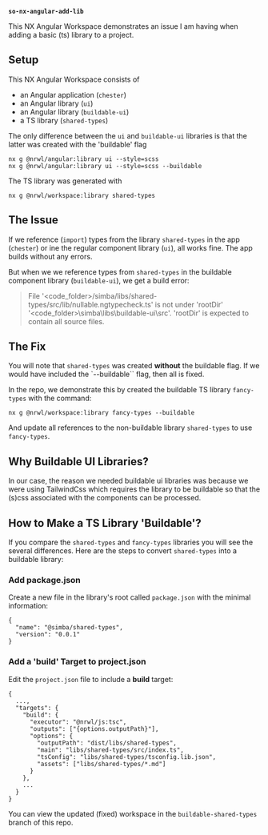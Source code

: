 **`so-nx-angular-add-lib`**

This NX Angular Workspace demonstrates an issue I am having when adding
a basic (ts) library to a project.

## Setup
This NX Angular Workspace consists of 

- an Angular application (`chester`) 
- an Angular library (`ui`) 
- an Angular library (`buildable-ui`) 
- a TS library (`shared-types`)

The only difference between the `ui` and `buildable-ui` libraries is that the latter was created with the 'buildable' flag
```
nx g @nrwl/angular:library ui --style=scss
nx g @nrwl/angular:library ui --style=scss --buildable
```

The TS library was generated with
```
nx g @nrwl/workspace:library shared-types
```

## The Issue
If we reference (`import`) types from the library `shared-types` in the app (`chester`) or ine the regular component library (`ui`), all works fine.  The app builds without any errors.

But when we we reference types from `shared-types` in the buildable component library (`buildable-ui`), we get a build error:

> File '<code_folder>/simba/libs/shared-types/src/lib/nullable.ngtypecheck.ts' is not under 'rootDir' '<code_folder>\simba\libs\buildable-ui\src'. 'rootDir' is expected to contain all source files.

## The Fix
You will note that `shared-types` was created **without** the buildable flag.  If we would have included the `--buildable`` flag, then all is fixed.

In the repo, we demonstrate this by created the buildable TS library `fancy-types` with the command:
```
nx g @nrwl/workspace:library fancy-types --buildable
```
And update all references to the non-buildable library `shared-types` to use `fancy-types`.

## Why Buildable UI Libraries?
In our case, the reason we needed buildable ui libraries was because we were using TailwindCss which requires the library to be buildable so that the (s)css associated with the components can be processed.

## How to Make a TS Library 'Buildable'?
If you compare the `shared-types` and `fancy-types` libraries you will see the several differences.  Here are the steps to convert `shared-types` into a buildable library:

### Add package.json
Create a new file in the library's root called `package.json` with the minimal information:
```
{
  "name": "@simba/shared-types",
  "version": "0.0.1"
}
```

### Add a 'build' Target to project.json
Edit the `project.json` file to include a **build** target:
```
{
  ...,
  "targets": {
    "build": {
      "executor": "@nrwl/js:tsc",
      "outputs": ["{options.outputPath}"],
      "options": {
        "outputPath": "dist/libs/shared-types",
        "main": "libs/shared-types/src/index.ts",
        "tsConfig": "libs/shared-types/tsconfig.lib.json",
        "assets": ["libs/shared-types/*.md"]
      }
    },
    ...
  }
}
```

You can view the updated (fixed) workspace in the `buildable-shared-types` branch of this repo.